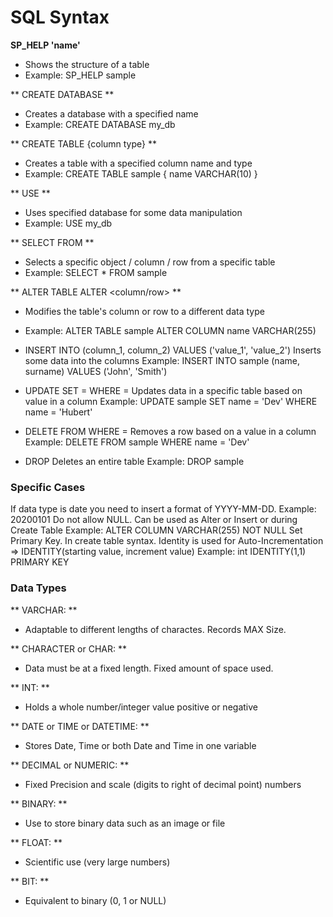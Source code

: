 
# SQL Syntax

**SP_HELP 'name'**
- Shows the structure of a table
- Example: SP_HELP sample

** CREATE DATABASE <name> **
- Creates a database with a specified name
- Example: CREATE DATABASE my_db

** CREATE TABLE <name> {column type} **        
- Creates a table with a specified column name and type
- Example: CREATE TABLE sample { name VARCHAR(10) }

** USE <name> **
- Uses specified database for some data manipulation
- Example: USE my_db

** SELECT <object> FROM <name> **
- Selects a specific object / column / row from a specific table
- Example: SELECT * FROM sample

** ALTER TABLE <name> ALTER <column/row> <name> <type> ** 
- Modifies the table's column or row to a different data type
- Example: ALTER TABLE sample ALTER COLUMN name VARCHAR(255)

- INSERT INTO <name> (column_1, column_2) VALUES ('value_1', 'value_2')
Inserts some data into the columns
Example: INSERT INTO sample (name, surname) VALUES ('John', 'Smith')

- UPDATE <name> SET <column> = <new value> WHERE <column> = <existing value>
Updates data in a specific table based on value in a column
Example: UPDATE sample SET name = 'Dev' WHERE name = 'Hubert'

- DELETE FROM <name> WHERE <column> = <value>
Removes a row based on a value in a column
Example: DELETE FROM sample WHERE name = 'Dev'

- DROP <name>
Deletes an entire table
Example: DROP sample

### Specific Cases

If data type is date you need to insert a format of YYYY-MM-DD.
Example: 20200101
Do not allow NULL. Can be used as Alter or Insert or during Create Table
Example: ALTER COLUMN <name> VARCHAR(255) NOT NULL
Set Primary Key. In create table syntax. Identity is used for Auto-Incrementation => IDENTITY(starting value, increment value)
Example: <column> int IDENTITY(1,1) PRIMARY KEY

### Data Types

** VARCHAR: **
- Adaptable to different lengths of charactes. Records MAX Size.

** CHARACTER or CHAR: ** 
- Data must be at a fixed length. Fixed amount of space used.

** INT: **
- Holds a whole number/integer value positive or negative

** DATE or TIME or DATETIME: ** 
- Stores Date, Time or both Date and Time in one variable

** DECIMAL or NUMERIC: **
- Fixed Precision and scale (digits to right of decimal point) numbers

** BINARY: ** 
- Use to store binary data such as an image or file

** FLOAT: **
- Scientific use (very large numbers)

** BIT: **
- Equivalent to binary (0, 1 or NULL)
